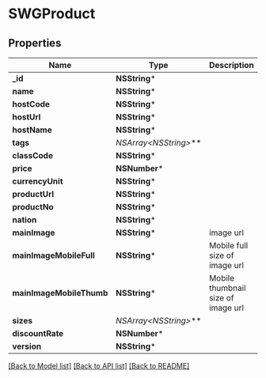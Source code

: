 # SWGProduct

## Properties
Name | Type | Description | Notes
------------ | ------------- | ------------- | -------------
**_id** | **NSString*** |  | [optional] 
**name** | **NSString*** |  | [optional] 
**hostCode** | **NSString*** |  | [optional] 
**hostUrl** | **NSString*** |  | [optional] 
**hostName** | **NSString*** |  | [optional] 
**tags** | **NSArray&lt;NSString*&gt;*** |  | [optional] 
**classCode** | **NSString*** |  | [optional] 
**price** | **NSNumber*** |  | [optional] 
**currencyUnit** | **NSString*** |  | [optional] 
**productUrl** | **NSString*** |  | [optional] 
**productNo** | **NSString*** |  | [optional] 
**nation** | **NSString*** |  | [optional] 
**mainImage** | **NSString*** | image url | [optional] 
**mainImageMobileFull** | **NSString*** | Mobile full size of image url | [optional] 
**mainImageMobileThumb** | **NSString*** | Mobile thumbnail size of image url | [optional] 
**sizes** | **NSArray&lt;NSString*&gt;*** |  | [optional] 
**discountRate** | **NSNumber*** |  | [optional] 
**version** | **NSString*** |  | [optional] 

[[Back to Model list]](../README.md#documentation-for-models) [[Back to API list]](../README.md#documentation-for-api-endpoints) [[Back to README]](../README.md)


